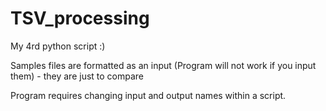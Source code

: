 # TSV_processing

My 4rd python script :)

Samples files are formatted as an input (Program will not work if you input them) - they are just to compare

Program requires changing input and output names within a script.
